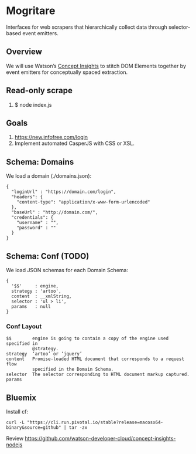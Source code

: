 # Mogritare

Interfaces for web scrapers that hierarchically collect data through 
selector-based event emitters.

## Overview

We will use Watson’s [Concept Insights][0] to stitch DOM Elements together 
by event emitters for conceptually spaced extraction.

## Read-only scrape

1. $ node index.js

## Goals

1. https://new.infofree.com/login
2. Implement automated CasperJS with CSS or XSL.

## Schema: Domains

We load a domain (./domains.json):

    {
      "loginUrl" : "https://domain.com/login",
      "headers": {
        "content-type": "application/x-www-form-urlencoded"
      },
      "baseUrl" : "http://domain.com/",
      "credentials": {
        "username" : "",
        "password" : ""
      }
    }

## Schema: Conf (TODO)

We load JSON schemas for each Domain Schema:

    {
      '$$'     : engine,
      strategy : 'artoo',
      content  : __xmlString,
      selector : 'ul > li',
      params   : null
    }

### Conf Layout

    $$        engine is going to contain a copy of the engine used specified in 
              @strategy.
    strategy  ‘artoo’ or ‘jquery’
    content   Promise-loaded HTML document that corresponds to a request flow 
              specified in the Domain Schema.
    selector  The selector corresponding to HTML document markup captured.
    params    

## Bluemix

Install cf:

    curl -L "https://cli.run.pivotal.io/stable?release=macosx64-binary&source=github" | tar -zx

Review https://github.com/watson-developer-cloud/concept-insights-nodejs

[0]: http://www.ibm.com/smarterplanet/us/en/ibmwatson/developercloud/concept-insights.html
